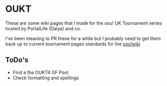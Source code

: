 # OUKT

These are some wiki pages that I made for the osu! UK Tournament series hosted by PortalLife (Daiya) and co.

I've been meaning to PR these for a while but I probably need to get them back up to current tournament pages standards for the [osu!wiki](https://www.github.com/ppy/osu-wiki) 

## ToDo's
- Find a the OUKT4 GF Pool
- Check formatting and spellings
